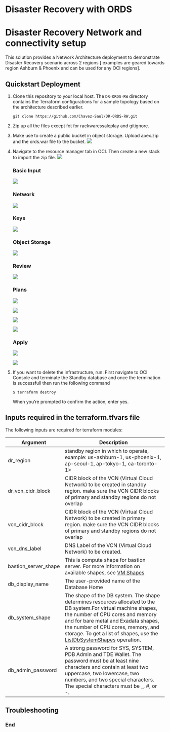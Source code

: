 # Disaster Recovery with ORDS

Disaster Recovery Network and connectivity setup
=======================================================

This solution provides a Network Architecture deployment to demonstrate Disaster Recovery scenario across 2 regions [ examples are geared towards region Ashburn & Phoenix and can be used for any OCI regions].


## Quickstart Deployment

1. Clone this repository to your local host. The `DR-ORDS-RW` directory contains the Terraform configurations for a sample topology based on the architecture described earlier.
    ```
    git clone https://github.com/Chavez-Saul/DR-ORDS-RW.git
    ```
2. Zip up all the files except fot for rackwaressaleplay and gitignore.
3. Make use to create a public bucket in object storage. Upload apex.zip and the ords.war file to the bucket.
    ![](rackwaresaleplay/Objectstorage.PNG)
4. Navigate to the resource manager tab in OCI. Then create a new stack to import the zip file. 
    ![](rackwaresaleplay/ResourceManager.PNG)
    
    ### Basic Input
    ![](rackwaresaleplay/ResourceManager-Input-Basic.PNG)
    
    ### Network
    ![](rackwaresaleplay/ResourceManager-Network.PNG)
    
    ### Keys
    ![](rackwaresaleplay/ResourceManager-Keys.PNG)
    
    ### Object Storage
    ![](rackwaresaleplay/ResourceManager-ObjectStorage.PNG)
    
    ### Review
    ![](rackwaresaleplay/ResourceManager-Review.PNG)
    
    ### Plans
    ![](rackwaresaleplay/ResourceManager-Plan-1.PNG)
    
    ![](rackwaresaleplay/ResourceManager-Plan-2.PNG)
    
    ![](rackwaresaleplay/ResourceManager-Plan-3.PNG)
    
    ![](rackwaresaleplay/ResourceManager-Plan-4.PNG)
    
    ### Apply
    ![](rackwaresaleplay/ResourceManager-Apply-1.PNG)
    
    ![](rackwaresaleplay/ResourceManager-Apply-2.PNG)

5. If you want to delete the infrastructure, run:
    First navigate to OCI Console and terminate the Standby database and once the termination is successfull then run the following command
    ```
    $ terraform destroy
    ```
    When you’re prompted to confirm the action, enter yes.

## Inputs required in the terraform.tfvars file
The following inputs are required for terraform modules:

| Argument                   | Description                                                                                                                                                                                                                                                                                                                                                       |
| -------------------------- | ----------------------------------------------------------------------------------------------------------------------------------------------------------------------------------------------------------------------------------------------------------------------------------------------------------------------------------------------------------------- |
| dr_region                         | standby region in which to operate, example: us-ashburn-1, us-phoenix-1, ap-seoul-1, ap-tokyo-1, ca-toronto-1> |
| dr_vcn_cidr_block                   | CIDR block of the VCN (Virtual Cloud Network) to be created in standby region. make sure the VCN CIDR blocks of primary and standby regions do not overlap  |
| vcn_cidr_block              | CIDR block of the VCN (Virtual Cloud Network) to be created in primary region. make sure the VCN CIDR blocks of primary and standby regions do not overlap|
| vcn_dns_label              | DNS Label of the VCN (Virtual Cloud Network) to be created.           |
| bastion_server_shape              |  This is compute shape for bastion server. For more information on available shapes, see [VM Shapes](https://docs.cloud.oracle.com/iaas/Content/Compute/References/computeshapes.htm?TocPath=Services#vmshapes)|
| db_display_name              |  The user-provided name of the Database Home|
| db_system_shape              |  The shape of the DB system. The shape determines resources allocated to the DB system.For virtual machine shapes, the number of CPU cores and memory and for bare metal and Exadata shapes, the number of CPU cores, memory, and storage. To get a list of shapes, use the [ListDbSystemShapes](https://docs.cloud.oracle.com/iaas/api/#/en/database/20160918/DbSystemShapeSummary/ListDbSystemShapes) operation.|
| db_admin_password              | A strong password for SYS, SYSTEM, PDB Admin and TDE Wallet. The password must be at least nine characters and contain at least two uppercase, two lowercase, two numbers, and two special characters. The special characters must be _, #, or -.  |



## Troubleshooting


### End